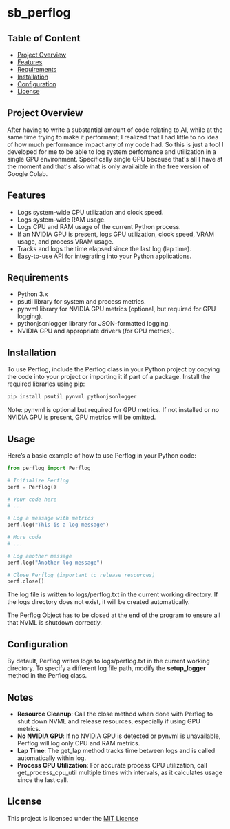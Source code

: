 # sb_perflog

## Table of Content
* [Project Overview](#project-overview)
* [Features](#features)
* [Requirements](#requirements)
* [Installation](#installation)
* [Configuration](#configuration)
* [License](#license)

## Project Overview
After having to write a substantial amount of code relating to AI, while at the same time trying to make it performant; I realized that I had little to no idea of how much performance impact any of my code had. So this is just a tool I developed for me to be able to log system perfomance and utilization in a single GPU environment. Specifically single GPU because that's all I have at the moment and that's also what is only availaible in the free version of Google Colab.

## Features
- Logs system-wide CPU utilization and clock speed.
- Logs system-wide RAM usage.
- Logs CPU and RAM usage of the current Python process.
- If an NVIDIA GPU is present, logs GPU utilization, clock speed, VRAM usage, and process VRAM usage.
- Tracks and logs the time elapsed since the last log (lap time).
- Easy-to-use API for integrating into your Python applications.

## Requirements
- Python 3.x
- psutil library for system and process metrics.
- pynvml library for NVIDIA GPU metrics (optional, but required for GPU logging).
- pythonjsonlogger library for JSON-formatted logging.
- NVIDIA GPU and appropriate drivers (for GPU metrics).

## Installation
To use Perflog, include the Perflog class in your Python project by copying the code into your project or importing it if part of a package.
Install the required libraries using pip:
```bash
pip install psutil pynvml pythonjsonlogger
```
Note: pynvml is optional but required for GPU metrics. If not installed or no NVIDIA GPU is present, GPU metrics will be omitted.

## Usage
Here’s a basic example of how to use Perflog in your Python code:

```python
from perflog import Perflog

# Initialize Perflog
perf = Perflog()

# Your code here
# ...

# Log a message with metrics
perf.log("This is a log message")

# More code
# ...

# Log another message
perf.log("Another log message")

# Close Perflog (important to release resources)
perf.close()
```

The log file is written to logs/perflog.txt in the current working directory. If the logs directory does not exist, it will be created automatically.

The Perflog Object has to be closed at the end of the program to ensure all that NVML is shutdown correctly.

## Configuration
By default, Perflog writes logs to logs/perflog.txt in the current working directory. To specify a different log file path, modify the __setup_logger__ method in the Perflog class.

## Notes
- **Resource Cleanup**: Call the close method when done with Perflog to shut down NVML and release resources, especially if using GPU metrics.
- **No NVIDIA GPU**: If no NVIDIA GPU is detected or pynvml is unavailable, Perflog will log only CPU and RAM metrics.
- **Lap Time**: The get_lap method tracks time between logs and is called automatically within log.
- **Process CPU Utilization**: For accurate process CPU utilization, call get_process_cpu_util multiple times with intervals, as it calculates usage since the last call.

## License
This project is licensed under the [MIT License](LICENSE)